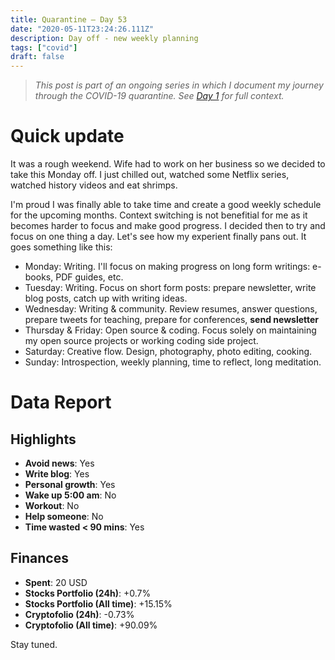 ```yaml
---
title: Quarantine — Day 53
date: "2020-05-11T23:24:26.111Z"
description: Day off - new weekly planning
tags: ["covid"]
draft: false
---
```


> *This post is part of an ongoing series in which I document my journey through the COVID-19 quarantine. See [Day 1](/quarantine/quarantine-day-1) for full context.*

<div class="divider"></div>

# Quick update

It was a rough weekend. Wife had to work on her business so we decided to take this Monday off. I just chilled out, watched some Netflix series, watched history videos and eat shrimps.

I'm proud I was finally able to take time and create a good weekly schedule for the upcoming months. Context switching is not benefitial for me as it becomes harder to focus and make good progress. I decided then to try and focus on one thing a day. Let's see how my experient finally pans out. It goes something like this:

- Monday: Writing. I'll focus on making progress on long form writings: e-books, PDF guides, etc.
- Tuesday: Writing. Focus on short form posts: prepare newsletter, write blog posts, catch up with writing ideas.
- Wednesday: Writing & community. Review resumes, answer questions, prepare tweets for teaching, prepare for conferences, **send newsletter**
- Thursday & Friday: Open source & coding. Focus solely on maintaining my open source projects or working coding side project.
- Saturday: Creative flow. Design, photography, photo editing, cooking.
- Sunday: Introspection, weekly planning, time to reflect, long meditation.

<div class="divider"></div>

# Data Report

## Highlights

* **Avoid news**: Yes
* **Write blog**: Yes
* **Personal growth**: Yes
* **Wake up 5:00 am**: No
* **Workout**: No
* **Help someone**: No
* **Time wasted < 90 mins**: Yes

## Finances

* **Spent**: 20 USD
* **Stocks Portfolio (24h)**: +0.7%
* **Stocks Portfolio (All time)**: +15.15%
* **Cryptofolio (24h)**: -0.73%
* **Cryptofolio (All time)**: +90.09%

<div class="divider"></div>

Stay tuned.
